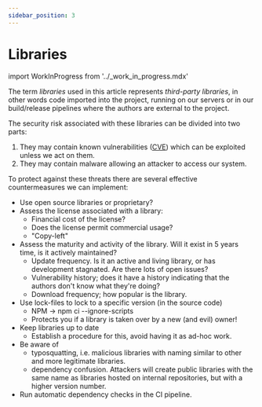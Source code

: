 ```yaml
---
sidebar_position: 3
---
```


# Libraries

import WorkInProgress from '../_work_in_progress.mdx'

<WorkInProgress />

The term _libraries_ used in this article represents _third-party libraries_, in other words code imported into the project, running on our servers or in our build/release pipelines where the authors are external to the project. 

The security risk associated with these libraries can be divided into two parts:

 1. They may contain known vulnerabilities ([CVE](https://cve.mitre.org)) which can be exploited unless we act on them.
 2. They may contain malware allowing an attacker to access our system. 

To protect against these threats there are several effective countermeasures we can implement:

- Use open source libraries or proprietary?
- Assess the license associated with a library:
  - Financial cost of the license?
  - Does the license permit commercial usage?
  - "Copy-left"
- Assess the maturity and activity of the library. Will it exist in 5 years time, is it actively maintained?
  - Update frequency. Is it an active and living library, or has development stagnated. Are there lots of open issues? 
  - Vulnerability history; does it have a history indicating that the authors don't know what they're doing? 
  - Download frequency; how popular is the library. 
- Use lock-files to lock to a specific version (in the source code)
  - NPM -> npm ci --ignore-scripts
  - Protects you if a library is taken over by a new (and evil) owner!
- Keep libraries up to date
  - Establish a procedure for this, avoid having it as ad-hoc work. 
- Be aware of
   - typosquatting, i.e. malicious libraries with naming similar to other and more legitimate libraries. 
   - dependency confusion. Attackers will create public libraries with the same name as libraries hosted on internal repositories, but with a higher version number. 
- Run automatic dependency checks in the CI pipeline. 
